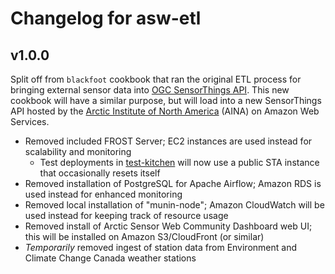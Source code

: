 # Changelog for asw-etl

## v1.0.0

Split off from `blackfoot` cookbook that ran the original ETL process for bringing external sensor data into [OGC SensorThings API][STA]. This new cookbook will have a similar purpose, but will load into a new SensorThings API hosted by the [Arctic Institute of North America][AINA] (AINA) on Amazon Web Services.

* Removed included FROST Server; EC2 instances are used instead for scalability and monitoring
    - Test deployments in [test-kitchen][] will now use a public STA instance that occasionally resets itself
* Removed installation of PostgreSQL for Apache Airflow; Amazon RDS is used instead for enhanced monitoring
* Removed local installation of "munin-node"; Amazon CloudWatch will be used instead for keeping track of resource usage
* Removed install of Arctic Sensor Web Community Dashboard web UI; this will be installed on Amazon S3/CloudFront (or similar)
* *Temporarily* removed ingest of station data from Environment and Climate Change Canada weather stations

[AINA]: https://arctic.ucalgary.ca
[STA]: https://www.ogc.org/standards/sensorthings
[test-kitchen]: https://kitchen.ci
